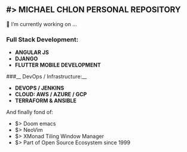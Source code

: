 ## #> MICHAEL CHLON PERSONAL REPOSITORY

🔭 I’m currently working on ...

### Full Stack Development:

- **ANGULAR JS**
- **DJANGO**
- **FLUTTER MOBILE DEVELOPMENT**

###__ DevOps / Infrastructure:__

- **DEVOPS / JENKINS**
- **CLOUD: AWS / AZURE / GCP**
- **TERRAFORM & ANSIBLE**

And finally fond of:
- $> Doom emacs
- $> NeoVim
- $> XMonad Tiling Window Manager
- $> Part of Open Source Ecosystem since 1999


<!--
**MrMic/MrMic** is a ✨ _special_ ✨ repository because its `README.md` (this file) appears on your GitHub profile.

Here are some ideas to get you started:

- 🔭 I’m currently working on ...
- 🌱 I’m currently learning ...
- 👯 I’m looking to collaborate on ...
- 🤔 I’m looking for help with ...
- 💬 Ask me about ...
- 📫 How to reach me: ...
- 😄 Pronouns: ...
- ⚡ Fun fact: ...
-->
